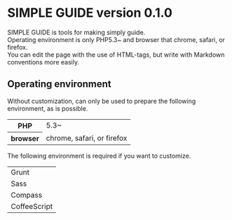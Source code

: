 SIMPLE GUIDE version 0.1.0
================================================================================

SIMPLE GUIDE is tools for making simply guide.  
Operating environment is only PHP5.3~ and browser that chrome, safari, or firefox.  
You can edit the page with the use of HTML-tags, but write with Markdown conventions more easily.  

Operating environment
--------------------------------------------------------------------------------

Without customization, can only be used to prepare the following environment, as is possible.

<table>
<tr>
<th>PHP</th>
<td>5.3~</td>
</tr>
<tr>
<th>browser</th>
<td>chrome, safari, or firefox</td>
</tr>
</table>

The following environment is required if you want to customize.

<table>
<tr>
<td>Grunt</td>
</tr><tr>
<td>Sass</td>
</tr><tr>
<td>Compass</td>
</tr><tr>
<td>CoffeeScript</td>
</tr>
</table>

